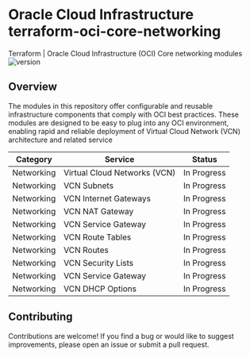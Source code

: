 # Oracle Cloud Infrastructure terraform-oci-core-networking
Terraform | Oracle Cloud Infrastructure (OCI) Core networking modules
![version](https://img.shields.io/badge/version-1.0.0-green)

## Overview
The modules in this repository offer configurable and reusable infrastructure components that comply with OCI best practices. These modules are designed to be easy to plug into any OCI environment, enabling rapid and reliable deployment of Virtual Cloud Network (VCN) architecture and related service

| Category | Service | Status |
| ----------- | ---------------------------- | ----------- |
| Networking  | Virtual Cloud Networks (VCN) | In Progress |
| Networking  | VCN Subnets                  | In Progress |
| Networking  | VCN Internet Gateways        | In Progress |
| Networking  | VCN NAT Gateway              | In Progress |
| Networking  | VCN Service Gateway          | In Progress |
| Networking  | VCN Route Tables             | In Progress |
| Networking  | VCN Routes                   | In Progress |
| Networking  | VCN Security Lists           | In Progress |
| Networking  | VCN Service Gateway          | In Progress |
| Networking  | VCN DHCP Options             | In Progress |

## Contributing
Contributions are welcome! If you find a bug or would like to suggest improvements, please open an issue or submit a pull request.

